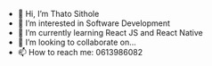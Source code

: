 - 👋 Hi, I’m Thato Sithole
- 👀 I’m interested in Software Development
- 🌱 I’m currently learning React JS and React Native
- 💞️ I’m looking to collaborate on... 
- 📫 How to reach me: 0613986082 


<!---
Manana6/Manana6 is a ✨ special ✨ repository because its `README.md` (this file) appears on your GitHub profile.
You can click the Preview link to take a look at your changes.
--->
